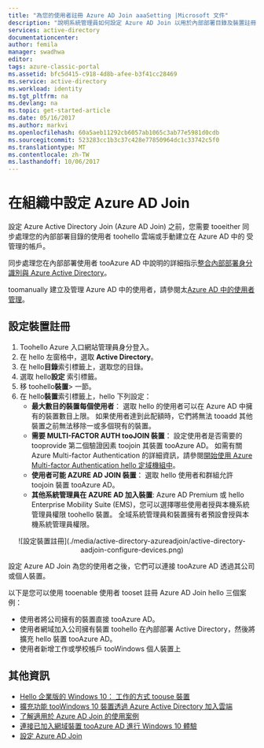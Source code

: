 ```yaml
---
title: "為您的使用者註冊 Azure AD Join aaaSetting |Microsoft 文件"
description: "說明系統管理員如何設定 Azure AD Join 以用於內部部署目錄及裝置註冊。"
services: active-directory
documentationcenter: 
author: femila
manager: swadhwa
editor: 
tags: azure-classic-portal
ms.assetid: bfc5d415-c918-4d8b-afee-b3f41cc28469
ms.service: active-directory
ms.workload: identity
ms.tgt_pltfrm: na
ms.devlang: na
ms.topic: get-started-article
ms.date: 05/16/2017
ms.author: markvi
ms.openlocfilehash: 60a5aeb11292cb6057ab1065c3ab77e5981d0cdb
ms.sourcegitcommit: 523283cc1b3c37c428e77850964dc1c33742c5f0
ms.translationtype: MT
ms.contentlocale: zh-TW
ms.lasthandoff: 10/06/2017
---
```

# <a name="setting-up-azure-ad-join-in-your-organization"></a>在組織中設定 Azure AD Join
設定 Azure Active Directory Join (Azure AD Join) 之前，您需要 tooeither 同步處理您的內部部署目錄的使用者 toohello 雲端或手動建立在 Azure AD 中的 受管理的帳戶。

同步處理您在內部部署使用者 tooAzure AD 中說明的詳細指示[整合內部部署身分識別與 Azure Active Directory](active-directory-aadconnect.md)。

toomanually 建立及管理 Azure AD 中的使用者，請參閱太[Azure AD 中的使用者管理](https://msdn.microsoft.com/library/azure/hh967609.aspx)。

## <a name="set-up-device-registration"></a>設定裝置註冊
1. Toohello Azure 入口網站管理員身分登入。
2. 在 hello 左窗格中，選取  **Active Directory**。
3. 在 hello**目錄**索引標籤上，選取您的目錄。
4. 選取 hello**設定** 索引標籤。
5. 移 toohello**裝置**> 一節。
6. 在 hello**裝置**索引標籤上，hello 下列設定：  
   * **最大數目的裝置每個使用者**： 選取 hello 的使用者可以在 Azure AD 中擁有的裝置數目上限。  如果使用者達到此配額時，它們將無法 tooadd 其他裝置之前無法移除一或多個現有的裝置。
   * **需要 MULTI-FACTOR AUTH tooJOIN 裝置**： 設定使用者是否需要的 tooprovide 第二個驗證因素 toojoin 其裝置 tooAzure AD。 如需有關 Azure Multi-factor Authentication 的詳細資訊，請參閱[開始使用 Azure Multi-factor Authentication hello 定域機組中](../multi-factor-authentication/multi-factor-authentication-get-started-cloud.md)。
   * **使用者可能 AZURE AD JOIN 裝置**： 選取 hello 使用者和群組允許 toojoin 裝置 tooAzure AD。
   * **其他系統管理員在 AZURE AD 加入裝置**: Azure AD Premium 或 hello Enterprise Mobility Suite (EMS)，您可以選擇哪些使用者授與本機系統管理員權限 toohello 裝置。 全域系統管理員和裝置擁有者預設會授與本機系統管理員權限。

<center>![設定裝置註冊](./media/active-directory-azureadjoin/active-directory-aadjoin-configure-devices.png) </center>

設定 Azure AD Join 為您的使用者之後，它們可以連接 tooAzure AD 透過其公司或個人裝置。

以下是您可以使用 tooenable 使用者 tooset 註冊 Azure AD Join hello 三個案例：

* 使用者將公司擁有的裝置直接 tooAzure AD。
* 使用者網域加入公司擁有裝置 toohello 在內部部署 Active Directory，然後將擴充 hello 裝置 tooAzure AD。
* 使用者新增工作或學校帳戶 tooWindows 個人裝置上

## <a name="additional-information"></a>其他資訊
* [Hello 企業版的 Windows 10： 工作的方式 toouse 裝置](active-directory-azureadjoin-windows10-devices-overview.md)
* [擴充功能 tooWindows 10 裝置透過 Azure Active Directory 加入雲端](active-directory-azureadjoin-user-upgrade.md)
* [了解適用於 Azure AD Join 的使用案例](active-directory-azureadjoin-deployment-aadjoindirect.md)
* [連接已加入網域裝置 tooAzure AD 進行 Windows 10 體驗](active-directory-azureadjoin-devices-group-policy.md)
* [設定 Azure AD Join](active-directory-azureadjoin-setup.md)

